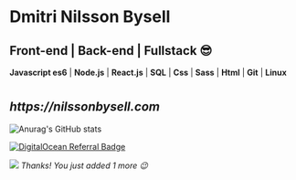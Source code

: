 



<h1>Dmitri Nilsson Bysell</h1>

<h2>
  <b>
    Front-end | Back-end | Fullstack 😎
  </b>
</h2>


<p>
  <b>Javascript es6</b> |
  <b>Node.js</b> |
  <b>React.js</b> |
  <b>SQL</b> |
  <b>Css</b> | 
  <b>Sass</b> | 
  <b>Html</b> | 
  <b>Git</b> |
  <b>Linux</b>
</p>

#

<h2><i>https://nilssonbysell.com</i></h2>

![Anurag's GitHub stats](https://github-readme-stats.vercel.app/api?username=Dmitrinilssonbysell&show_icons=true&theme=radical)

[![DigitalOcean Referral Badge](https://web-platforms.sfo2.cdn.digitaloceanspaces.com/WWW/Badge%201.svg)](https://www.digitalocean.com/?refcode=b908e8030512&utm_campaign=Referral_Invite&utm_medium=Referral_Program&utm_source=badge)

![](https://komarev.com/ghpvc/?username=Dmitrinilssonbysell)
*Thanks! You just added 1 more 😉*



